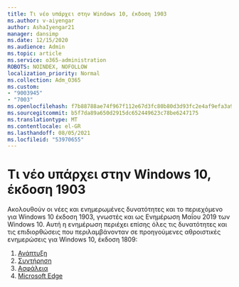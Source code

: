 ```yaml
---
title: Τι νέο υπάρχει στην Windows 10, έκδοση 1903
ms.author: v-aiyengar
author: AshaIyengar21
manager: dansimp
ms.date: 12/15/2020
ms.audience: Admin
ms.topic: article
ms.service: o365-administration
ROBOTS: NOINDEX, NOFOLLOW
localization_priority: Normal
ms.collection: Adm_O365
ms.custom:
- "9003945"
- "7003"
ms.openlocfilehash: f7b88788ae74f967f112e67d3fc80b80d3d93fc2e4af9efa3a977d16d1d70350
ms.sourcegitcommit: b5f7da89a650d2915dc652449623c78be6247175
ms.translationtype: MT
ms.contentlocale: el-GR
ms.lasthandoff: 08/05/2021
ms.locfileid: "53970655"
---
```

# <a name="whats-new-in-windows-10-version-1903"></a>Τι νέο υπάρχει στην Windows 10, έκδοση 1903

Ακολουθούν οι νέες και ενημερωμένες δυνατότητες και το περιεχόμενο για Windows 10 έκδοση 1903, γνωστές και ως Ενημέρωση Μαΐου 2019 των Windows 10. Αυτή η ενημέρωση περιέχει επίσης όλες τις δυνατότητες και τις επιδιορθώσεις που περιλαμβάνονταν σε προηγούμενες αθροιστικές ενημερώσεις για Windows 10, έκδοση 1809:

1. [Ανάπτυξη](https://go.microsoft.com/fwlink/?linkid=2114296)
1. [Συντήρηση](https://go.microsoft.com/fwlink/?linkid=2114493)
1. [Ασφάλεια](https://go.microsoft.com/fwlink/?linkid=2114297)
1. [Microsoft Edge](https://go.microsoft.com/fwlink/?linkid=2114298)
